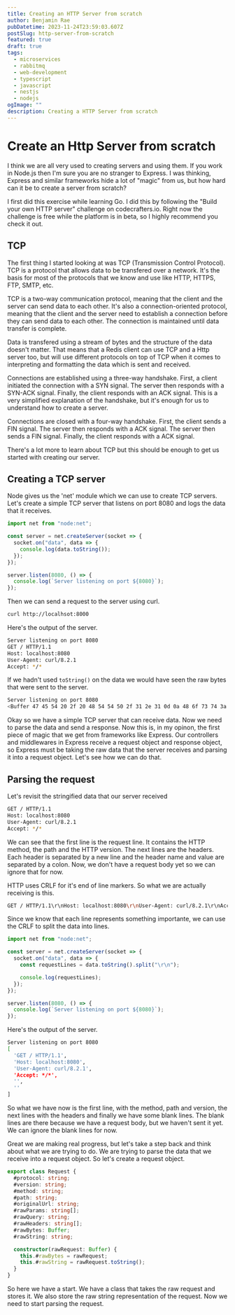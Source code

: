 ```yaml
---
title: Creating an HTTP Server from scratch
author: Benjamin Rae
pubDatetime: 2023-11-24T23:59:03.607Z
postSlug: http-server-from-scratch
featured: true
draft: true
tags:
  - microservices
  - rabbitmq
  - web-development
  - typescript
  - javascript
  - nestjs
  - nodejs
ogImage: ""
description: Creating a HTTP Server from scratch
---
```


# Create an Http Server from scratch

I think we are all very used to creating servers and using them. If you work in Node.js then I'm sure you are no stranger to Express. I was thinking, Express and similar frameworks hide a lot of "magic" from us, but how hard can it be to create a server from scratch?

I first did this exercise while learning Go. I did this by following the "Build your own HTTP server" challenge on codecrafters.io. Right now the challenge is free while the platform is in beta, so I highly recommend you check it out.

## TCP

The first thing I started looking at was TCP (Transmission Control Protocol). TCP is a protocol that allows data to be transfered over a network. It's the basis for most of the protocols that we know and use like HTTP, HTTPS, FTP, SMTP, etc.

TCP is a two-way communication protocol, meaning that the client and the server can send data to each other. It's also a connection-oriented protocol, meaning that the client and the server need to establish a connection before they can send data to each other. The connection is maintained until data transfer is complete.

Data is transfered using a stream of bytes and the structure of the data doesn't matter. That means that a Redis client can use TCP and a Http server too, but will use different protocols on top of TCP when it comes to interpreting and formatting the data which is sent and received.

Connections are established using a three-way handshake. First, a client initiated the connection with a SYN signal. The server then responds with a SYN-ACK signal. Finally, the client responds with an ACK signal. This is a very simplified explanation of the handshake, but it's enough for us to understand how to create a server.

Connections are closed with a four-way handshake. First, the client sends a FIN signal. The server then responds with a ACK signal. The server then sends a FIN signal. Finally, the client responds with a ACK signal.

There's a lot more to learn about TCP but this should be enough to get us started with creating our server.

## Creating a TCP server

Node gives us the 'net' module which we can use to create TCP servers. Let's create a simple TCP server that listens on port 8080 and logs the data that it receives.

```ts
import net from "node:net";

const server = net.createServer(socket => {
  socket.on("data", data => {
    console.log(data.toString());
  });
});

server.listen(8080, () => {
  console.log(`Server listening on port ${8080}`);
});
```

Then we can send a request to the server using curl.

```sh
curl http://localhsot:8000
```

Here's the output of the server.

```sh
Server listening on port 8080
GET / HTTP/1.1
Host: localhost:8080
User-Agent: curl/8.2.1
Accept: */*
```

If we hadn't used `toString()` on the data we would have seen the raw bytes that were sent to the server.

```sh
Server listening on port 8080
<Buffer 47 45 54 20 2f 20 48 54 54 50 2f 31 2e 31 0d 0a 48 6f 73 74 3a 20 6c 6f 63 61 6c 68 6f 73 74 3a 38 30 38 30 0d 0a 55 73 65 72 2d 41 67 65 6e 74 3a 20 ... 27 more bytes>
```

Okay so we have a simple TCP server that can receive data. Now we need to parse the data and send a response. Now this is, in my opinon, the first piece of magic that we get from frameworks like Express. Our controllers and middlewares in Express receive a request object and response object, so Express must be taking the raw data that the server receives and parsing it into a request object. Let's see how we can do that.

## Parsing the request

Let's revisit the stringified data that our server received

```sh
GET / HTTP/1.1
Host: localhost:8080
User-Agent: curl/8.2.1
Accept: */*
```

We can see that the first line is the request line. It contains the HTTP method, the path and the HTTP version. The next lines are the headers. Each header is separated by a new line and the header name and value are separated by a colon. Now, we don't have a request body yet so we can ignore that for now.

HTTP uses CRLF for it's end of line markers. So what we are actually receiving is this.

```sh
GET / HTTP/1.1\r\nHost: localhost:8080\r\nUser-Agent: curl/8.2.1\r\nAccept: */*\r\n\r\n
```

Since we know that each line represents something importante, we can use the CRLF to split the data into lines.

```ts
import net from "node:net";

const server = net.createServer(socket => {
  socket.on("data", data => {
    const requestLines = data.toString().split("\r\n");

    console.log(requestLines);
  });
});

server.listen(8080, () => {
  console.log(`Server listening on port ${8080}`);
});
```

Here's the output of the server.

```sh
Server listening on port 8080
[
  'GET / HTTP/1.1',
  'Host: localhost:8080',
  'User-Agent: curl/8.2.1',
  'Accept: */*',
  '',
  ''
]
```

So what we have now is the first line, with the method, path and version, the next lines with the headers and finally we have some blank lines. The blank lines are there because we have a request body, but we haven't sent it yet. We can ignore the blank lines for now.

Great we are making real progress, but let's take a step back and think about what we are trying to do. We are trying to parse the data that we receive into a request object. So let's create a request object.

```ts
export class Request {
  #protocol: string;
  #version: string;
  #method: string;
  #path: string;
  #originalUrl: string;
  #rawParams: string[];
  #rawQuery: string;
  #rawHeaders: string[];
  #rawBytes: Buffer;
  #rawString: string;

  constructor(rawRequest: Buffer) {
    this.#rawBytes = rawRequest;
    this.#rawString = rawRequest.toString();
  }
}
```

So here we have a start. We have a class that takes the raw request and stores it. We also store the raw string representation of the request. Now we need to start parsing the request.
